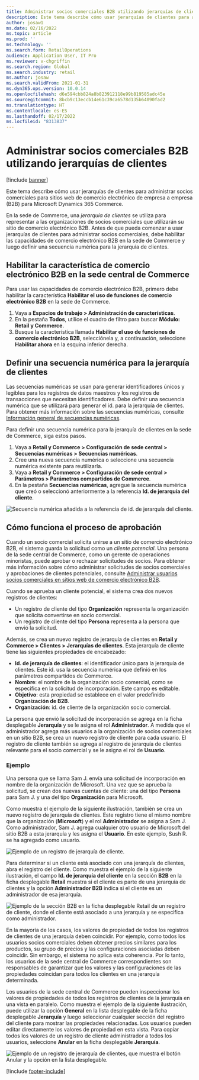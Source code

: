 ```yaml
---
title: Administrar socios comerciales B2B utilizando jerarquías de clientes
description: Este tema describe cómo usar jerarquías de clientes para administrar socios comerciales para sitios web de comercio electrónico de empresa a empresa (B2B) para Microsoft Dynamics 365 Commerce.
author: josaw1
ms.date: 02/16/2022
ms.topic: article
ms.prod: ''
ms.technology: ''
ms.search.form: RetailOperations
audience: Application User, IT Pro
ms.reviewer: v-chgriffin
ms.search.region: Global
ms.search.industry: retail
ms.author: josaw
ms.search.validFrom: 2021-01-31
ms.dyn365.ops.version: 10.0.14
ms.openlocfilehash: d6e594cbb824a8b823912118e99b819585adc45e
ms.sourcegitcommit: 8bcb9c13eccb14e61c39ca6578d135b64090fad2
ms.translationtype: HT
ms.contentlocale: es-ES
ms.lasthandoff: 02/17/2022
ms.locfileid: "8313837"
---
```

# <a name="manage-b2b-business-partners-using-customer-hierarchies"></a>Administrar socios comerciales B2B utilizando jerarquías de clientes

[!include [banner](../../includes/banner.md)]

Este tema describe cómo usar jerarquías de clientes para administrar socios comerciales para sitios web de comercio electrónico de empresa a empresa (B2B) para Microsoft Dynamics 365 Commerce.

En la sede de Commerce, una *jerarquía de clientes* se utiliza para representar a las organizaciones de socios comerciales que utilizarán su sitio de comercio electrónico B2B. Antes de que pueda comenzar a usar jerarquías de clientes para administrar socios comerciales, debe habilitar las capacidades de comercio electrónico B2B en la sede de Commerce y luego definir una secuencia numérica para la jerarquía de clientes.

## <a name="enable-the-b2b-e-commerce-feature-in-commerce-headquarters"></a>Habilitar la característica de comercio electrónico B2B en la sede central de Commerce

Para usar las capacidades de comercio electrónico B2B, primero debe habilitar la característica **Habilitar el uso de funciones de comercio electrónico B2B** en la sede de Commerce.

1. Vaya a **Espacios de trabajo \> Administración de características**.
1. En la pestaña **Todos**, utilice el cuadro de filtro para buscar **Módulo: Retail y Commerce**.
1. Busque la característica llamada **Habilitar el uso de funciones de comercio electrónico B2B**, selecciónela y, a continuación, seleccione **Habilitar ahora** en la esquina inferior derecha.

## <a name="define-a-number-sequence-for-the-customer-hierarchy"></a>Definir una secuencia numérica para la jerarquía de clientes

Las secuencias numéricas se usan para generar identificadores únicos y legibles para los registros de datos maestros y los registros de transacciones que necesitan identificadores. Debe definir una secuencia numérica que se utilizará para generar el id. para la jerarquía de clientes. Para obtener más información sobre las secuencias numéricas, consulte [Información general de secuencias numéricas](/dynamics365/fin-ops-core/fin-ops/organization-administration/number-sequence-overview).

Para definir una secuencia numérica para la jerarquía de clientes en la sede de Commerce, siga estos pasos.

1. Vaya a **Retail y Commerce \> Configuración de sede central \> Secuencias numéricas \> Secuencias numéricas**.
1. Cree una nueva secuencia numérica o seleccione una secuencia numérica existente para reutilizarla.
1. Vaya a **Retail y Commerce \> Configuración de sede central \> Parámetros \> Parámetros compartidos de Commerce**.
1. En la pestaña **Secuencias numéricas**, agregue la secuencia numérica que creó o seleccionó anteriormente a la referencia **Id. de jerarquía del cliente**.

![Secuencia numérica añadida a la referencia de id. de jerarquía del cliente.](../media/NumberSequenceCustHierarchy.png)

## <a name="how-the-approval-process-works"></a>Cómo funciona el proceso de aprobación

Cuando un socio comercial solicita unirse a un sitio de comercio electrónico B2B, el sistema guarda la solicitud como un *cliente potencial*. Una persona de la sede central de Commerce, como un gerente de operaciones minoristas, puede aprobar o rechazar solicitudes de socios. Para obtener más información sobre cómo administrar solicitudes de socios comerciales y aprobaciones de clientes potenciales, consulte [Administrar usuarios socios comerciales en sitios web de comercio electrónico B2B](manage-b2b-users.md).

Cuando se aprueba un cliente potencial, el sistema crea dos nuevos registros de clientes:

- Un registro de cliente del tipo **Organización** representa la organización que solicita convertirse en socio comercial.
- Un registro de cliente del tipo **Persona** representa a la persona que envió la solicitud.

Además, se crea un nuevo registro de jerarquía de clientes en **Retail y Commerce \> Clientes \> Jerarquías de clientes**. Esta jerarquía de cliente tiene las siguientes propiedades de encabezado:

- **Id. de jerarquía de clientes**: el identificador único para la jerarquía de clientes. Este id. usa la secuencia numérica que definió en los parámetros compartidos de Commerce.
- **Nombre**: el nombre de la organización socio comercial, como se especifica en la solicitud de incorporación. Este campo es editable.
- **Objetivo**: esta propiedad se establece en el valor predefinido **Organización de B2B**.
- **Organización**: id. de cliente de la organización socio comercial.

La persona que envió la solicitud de incorporación se agrega en la ficha desplegable **Jerarquía** y se le asigna el rol **Administrador**. A medida que el administrador agrega más usuarios a la organización de socios comerciales en un sitio B2B, se crea un nuevo registro de cliente para cada usuario. El registro de cliente también se agrega al registro de jerarquía de clientes relevante para el socio comercial y se le asigna el rol de **Usuario**.

### <a name="examples"></a>Ejemplo

Una persona que se llama Sam J. envía una solicitud de incorporación en nombre de la organización de Microsoft. Una vez que se aprueba la solicitud, se crean dos nuevas cuentas de cliente: una del tipo **Persona** para Sam J. y una del tipo **Organización** para Microsoft.

Como muestra el ejemplo de la siguiente ilustración, también se crea un nuevo registro de jerarquía de clientes. Este registro tiene el mismo nombre que la organización (**Microsoft**) y el rol **Administrador** se asigna a Sam J. Como administrador, Sam J. agrega cualquier otro usuario de Microsoft del sitio B2B a esta jerarquía y les asigna el **Usuario**. En este ejemplo, Sush R. se ha agregado como usuario.

![Ejemplo de un registro de jerarquía de cliente.](../media/CustomerHierarchy2.png)

Para determinar si un cliente está asociado con una jerarquía de clientes, abra el registro del cliente. Como muestra el ejemplo de la siguiente ilustración, el campo **Id. de jerarquía del cliente** en la sección **B2B** en la ficha desplegable **Retail** muestra si el cliente es parte de una jerarquía de clientes y la opción **Administrador B2B** indica si el cliente es un administrador de esa jerarquía.

![Ejemplo de la sección B2B en la ficha desplegable Retail de un registro de cliente, donde el cliente está asociado a una jerarquía y se especifica como administrador.](../media/CustomerHierarchyMapping2.png)

En la mayoría de los casos, los valores de propiedad de todos los registros de clientes de una jerarquía deben coincidir. Por ejemplo, como todos los usuarios socios comerciales deben obtener precios similares para los productos, su grupo de precios y las configuraciones asociadas deben coincidir. Sin embargo, el sistema no aplica esta coherencia. Por lo tanto, los usuarios de la sede central de Commerce correspondientes son responsables de garantizar que los valores y las configuraciones de las propiedades coincidan para todos los clientes en una jerarquía determinada.

Los usuarios de la sede central de Commerce pueden inspeccionar los valores de propiedades de todos los registros de clientes de la jerarquía en una vista en paralelo. Como muestra el ejemplo de la siguiente ilustración, puede utilizar la opción **General** en la lista desplegable de la ficha desplegable **Jerarquía** y luego seleccionar cualquier sección del registro del cliente para mostrar las propiedades relacionadas. Los usuarios pueden editar directamente los valores de propiedad en esta vista. Para copiar todos los valores de un registro de cliente administrador a todos los usuarios, seleccione **Anular** en la ficha desplegable **Jerarquía**.

![Ejemplo de un registro de jerarquía de clientes, que muestra el botón Anular y la opción en la lista desplegable.](../media/HierarchyDetails2.png)

[!include [footer-include](../../includes/footer-banner.md)]
